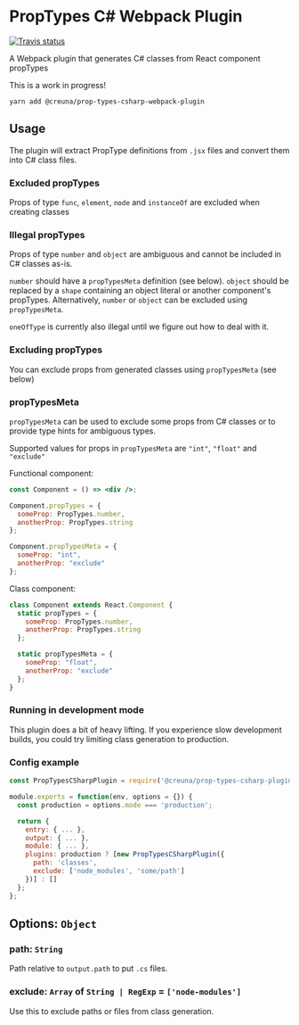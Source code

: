 # PropTypes C# Webpack Plugin

[![Travis status](https://travis-ci.org/Creuna-Oslo/prop-types-csharp-webpack-plugin.svg?branch=master)](https://travis-ci.org/Creuna-Oslo/prop-types-csharp-webpack-plugin)

A Webpack plugin that generates C# classes from React component propTypes

This is a work in progress!

```
yarn add @creuna/prop-types-csharp-webpack-plugin
```

## Usage

The plugin will extract PropType definitions from `.jsx` files and convert them into C# class files.

### Excluded propTypes

Props of type `func`, `element`, `node` and `instanceOf` are excluded when creating classes

### Illegal propTypes

Props of type `number` and `object` are ambiguous and cannot be included in C# classes as-is.

`number` should have a `propTypesMeta` definition (see below). `object` should be replaced by a `shape` containing an object literal or another component's propTypes. Alternatively, `number` or `object` can be excluded using `propTypesMeta`.

`oneOfType` is currently also illegal until we figure out how to deal with it.

### Excluding propTypes

You can exclude props from generated classes using `propTypesMeta` (see below)

### propTypesMeta

`propTypesMeta` can be used to exclude some props from C# classes or to provide type hints for ambiguous types.

Supported values for props in `propTypesMeta` are `"int"`, `"float"` and `"exclude"`

Functional component:

```jsx
const Component = () => <div />;

Component.propTypes = {
  someProp: PropTypes.number,
  anotherProp: PropTypes.string
};

Component.propTypesMeta = {
  someProp: "int",
  anotherProp: "exclude"
};
```

Class component:

```jsx
class Component extends React.Component {
  static propTypes = {
    someProp: PropTypes.number,
    anotherProp: PropTypes.string
  };

  static propTypesMeta = {
    someProp: "float",
    anotherProp: "exclude"
  };
}
```

### Running in development mode

This plugin does a bit of heavy lifting. If you experience slow development builds, you could try limiting class generation to production.

### Config example

```js
const PropTypesCSharpPlugin = require('@creuna/prop-types-csharp-plugin');

module.exports = function(env, options = {}) {
  const production = options.mode === 'production';

  return {
    entry: { ... },
    output: { ... },
    module: { ... },
    plugins: production ? [new PropTypesCSharpPlugin({
      path: 'classes',
      exclude: ['node_modules', 'some/path']
    })] : []
  };
};
```

## Options: `Object`

### path: `String`

Path relative to `output.path` to put `.cs` files.

### exclude: `Array` of `String | RegExp` = `['node-modules']`

Use this to exclude paths or files from class generation.
